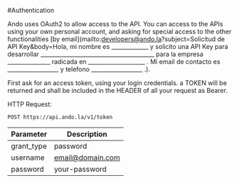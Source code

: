 #Authentication

Ando uses OAuth2 to allow access to the API. You can access to the APIs using your own personal account, and asking for special access to the other functionalities [by email](mailto:developers@ando.la?subject=Solicitud de API Key&body=Hola, mi nombre es _____________ y solicito una API Key para desarrollar ________________________________________ para la empresa _______________ radicada en ____________________ . Mi email de contacto es __________________ y telefono __________________ .).

First ask for an access token, using your login credentials. a TOKEN will be returned and shall be included in the HEADER of all your request as Bearer.

HTTP Request:

`POST https://api.ando.la/v1/token`

Parameter | Description
--------- | -----------
grant_type | password
username | email@domain.com
password | your-password
